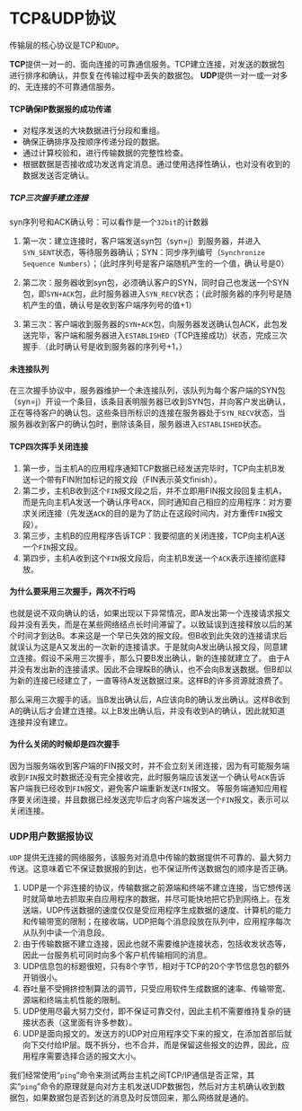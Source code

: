 # TCP&UDP协议
传输层的核心协议是TCP和`UDP`。

**TCP**提供一对一的、面向连接的可靠通信服务。TCP建立连接，对发送的数据包进行排序和确认，并恢复在传输过程中丢失的数据包。
**UDP**提供一对一或一对多的、无连接的不可靠通信服务。

#### TCP确保IP数据报的成功传递
* 对程序发送的大块数据进行分段和重组。
* 确保正确排序及按顺序传递分段的数据。
* 通过计算校验和，进行传输数据的完整性检查。
* 根据数据是否接收成功发送肯定消息。通过使用选择性确认，也对没有收到的数据发送否定确认。

##### TCP三次握手建立连接

syn序列号和ACK确认号：可以看作是一个`32bit`的计数器

1. 第一次：建立连接时，客户端发送syn包（syn=j）到服务器，并进入`SYN_SENT`状态，等待服务器确认；SYN：同步序列编号（`Synchronize Sequence Numbers`）；（此时序列号是客户端随机产生的一个值，确认号是0）

2. 第二次：服务器收到syn包，必须确认客户的SYN，同时自己也发送一个SYN包，即`SYN+ACK`包，此时服务器进入`SYN_RECV`状态；（此时服务器的序列号是随机产生的值，确认号是收到客户端序列号的值+1）

3. 第三次：客户端收到服务器的`SYN+ACK`包，向服务器发送确认包ACK，此包发送完毕，客户端和服务器进入`ESTABLISHED`（TCP连接成功）状态，完成三次握手.（此时确认号是收到服务器的序列号+1，）
#### 未连接队列
在三次握手协议中，服务器维护一个未连接队列，该队列为每个客户端的SYN包（syn=j）开设一个条目，该条目表明服务器已收到SYN包，并向客户发出确认，正在等待客户的确认包。这些条目所标识的连接在服务器处于`SYN_RECV`状态，当服务器收到客户的确认包时，删除该条目，服务器进入`ESTABLISHED`状态。

#### TCP四次挥手关闭连接

1. 第一步，当主机A的应用程序通知TCP数据已经发送完毕时，TCP向主机B发送一个带有FIN附加标记的报文段（FIN表示英文finish）。
2. 第二步，主机B收到这个`FIN`报文段之后，并不立即用FIN报文段回复主机A，而是先向主机A发送一个确认序号`ACK`，同时通知自己相应的应用程序：对方要求关闭连接（先发送`ACK`的目的是为了防止在这段时间内，对方重传`FIN`报文段）。
3. 第三步，主机B的应用程序告诉TCP：我要彻底的关闭连接，TCP向主机A送一个`FIN`报文段。
4. 第四步，主机A收到这个`FIN`报文段后，向主机B发送一个`ACK`表示连接彻底释放。

#### 为什么要采用三次握手，两次不行吗
也就是说不双向确认的话，如果出现以下异常情况，即A发出第一个连接请求报文段并没有丢失，而是在某些网络结点长时间滞留了。以致延误到连接释放以后的某个时间才到达B。本来这是一个早已失效的报文段。但B收到此失效的连接请求后就误认为这是A又发出的一次新的连接请求。于是就向A发出确认报文段，同意建立连接。假设不采用三次握手，那么只要B发出确认，新的连接就建立了。
由于A并没有发出新的连接请求。因此不会理睬B的确认，也不会向B发送数据。但B却以为新的连接已经建立了，一直等待A发送数据过来。这样B的许多资源就浪费了。

那么采用三次握手的话。当B发出确认后，A应该向B的确认发出确认。这样B收到A的确认后才会建立连接。以上B发出确认后，并没有收到A的确认，因此就知道连接并没有建立。

#### 为什么关闭的时候却是四次握手
因为当服务端收到客户端的FIN报文时，并不会立刻关闭连接，因为有可能服务端收到`FIN`报文时数据还没有完全接收完，此时服务端应该发送一个确认号`ACK`告诉客户端我已经收到`FIN`报文，避免客户端重新发送`FIN`报文。
等服务端通知应用程序要关闭连接，并且数据已经发送完毕后才向客户端发送一个`FIN`报文，表示可以关闭连接。

### UDP用户数据报协议
`UDP` 提供无连接的网络服务，该服务对消息中传输的数据提供不可靠的、最大努力传送。这意味着它不保证数据报的到达，也不保证所传送数据包的顺序是否正确。

1. UDP是一个非连接的协议，传输数据之前源端和终端不建立连接，当它想传送时就简单地去抓取来自应用程序的数据，并尽可能快地把它扔到网络上。在发送端，UDP传送数据的速度仅仅是受应用程序生成数据的速度、计算机的能力和传输带宽的限制；在接收端，UDP把每个消息段放在队列中，应用程序每次从队列中读一个消息段。
2. 由于传输数据不建立连接，因此也就不需要维护连接状态，包括收发状态等，因此一台服务机可同时向多个客户机传输相同的消息。
3. UDP信息包的标题很短，只有8个字节，相对于TCP的20个字节信息包的额外开销很小。
4.  吞吐量不受拥挤控制算法的调节，只受应用软件生成数据的速率、传输带宽、源端和终端主机性能的限制。
5. UDP使用尽最大努力交付，即不保证可靠交付，因此主机不需要维持复杂的链接状态表（这里面有许多参数）。
6. UDP是面向报文的。发送方的UDP对应用程序交下来的报文，在添加首部后就向下交付给IP层。既不拆分，也不合并，而是保留这些报文的边界，因此，应用程序需要选择合适的报文大小。

我们经常使用“`ping`”命令来测试两台主机之间TCP/IP通信是否正常，其实“`ping`”命令的原理就是向对方主机发送UDP数据包，然后对方主机确认收到数据包，如果数据包是否到达的消息及时反馈回来，那么网络就是通的。


